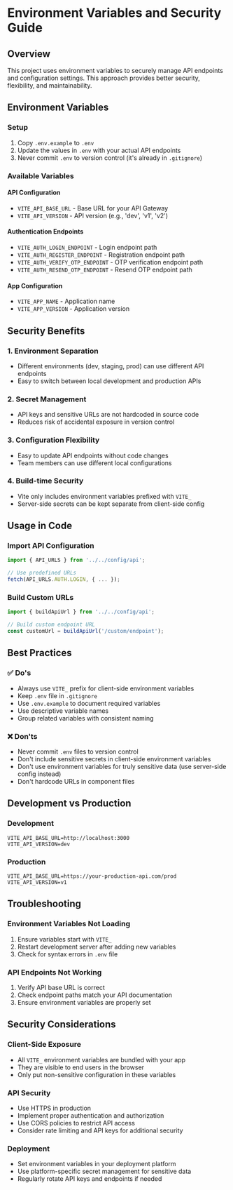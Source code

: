 # Environment Variables and Security Guide

## Overview
This project uses environment variables to securely manage API endpoints and configuration settings. This approach provides better security, flexibility, and maintainability.

## Environment Variables

### Setup
1. Copy `.env.example` to `.env`
2. Update the values in `.env` with your actual API endpoints
3. Never commit `.env` to version control (it's already in `.gitignore`)

### Available Variables

#### API Configuration
- `VITE_API_BASE_URL` - Base URL for your API Gateway
- `VITE_API_VERSION` - API version (e.g., 'dev', 'v1', 'v2')

#### Authentication Endpoints
- `VITE_AUTH_LOGIN_ENDPOINT` - Login endpoint path
- `VITE_AUTH_REGISTER_ENDPOINT` - Registration endpoint path
- `VITE_AUTH_VERIFY_OTP_ENDPOINT` - OTP verification endpoint path
- `VITE_AUTH_RESEND_OTP_ENDPOINT` - Resend OTP endpoint path

#### App Configuration
- `VITE_APP_NAME` - Application name
- `VITE_APP_VERSION` - Application version

## Security Benefits

### 1. **Environment Separation**
- Different environments (dev, staging, prod) can use different API endpoints
- Easy to switch between local development and production APIs

### 2. **Secret Management**
- API keys and sensitive URLs are not hardcoded in source code
- Reduces risk of accidental exposure in version control

### 3. **Configuration Flexibility**
- Easy to update API endpoints without code changes
- Team members can use different local configurations

### 4. **Build-time Security**
- Vite only includes environment variables prefixed with `VITE_`
- Server-side secrets can be kept separate from client-side config

## Usage in Code

### Import API Configuration
```javascript
import { API_URLS } from '../../config/api';

// Use predefined URLs
fetch(API_URLS.AUTH.LOGIN, { ... });
```

### Build Custom URLs
```javascript
import { buildApiUrl } from '../../config/api';

// Build custom endpoint URL
const customUrl = buildApiUrl('/custom/endpoint');
```

## Best Practices

### ✅ Do's
- Always use `VITE_` prefix for client-side environment variables
- Keep `.env` file in `.gitignore`
- Use `.env.example` to document required variables
- Use descriptive variable names
- Group related variables with consistent naming

### ❌ Don'ts
- Never commit `.env` files to version control
- Don't include sensitive secrets in client-side environment variables
- Don't use environment variables for truly sensitive data (use server-side config instead)
- Don't hardcode URLs in component files

## Development vs Production

### Development
```env
VITE_API_BASE_URL=http://localhost:3000
VITE_API_VERSION=dev
```

### Production
```env
VITE_API_BASE_URL=https://your-production-api.com/prod
VITE_API_VERSION=v1
```

## Troubleshooting

### Environment Variables Not Loading
1. Ensure variables start with `VITE_`
2. Restart development server after adding new variables
3. Check for syntax errors in `.env` file

### API Endpoints Not Working
1. Verify API base URL is correct
2. Check endpoint paths match your API documentation
3. Ensure environment variables are properly set

## Security Considerations

### Client-Side Exposure
- All `VITE_` environment variables are bundled with your app
- They are visible to end users in the browser
- Only put non-sensitive configuration in these variables

### API Security
- Use HTTPS in production
- Implement proper authentication and authorization
- Use CORS policies to restrict API access
- Consider rate limiting and API keys for additional security

### Deployment
- Set environment variables in your deployment platform
- Use platform-specific secret management for sensitive data
- Regularly rotate API keys and endpoints if needed
